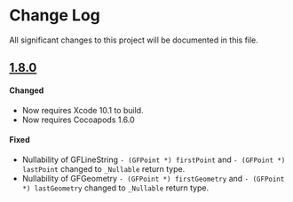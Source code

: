 # Change Log
All significant changes to this project will be documented in this file.

## [1.8.0](https://github.com/tonystone/geofeatures/tree/1.8.0)

#### Changed
- Now requires Xcode 10.1 to build.
- Now requires Cocoapods 1.6.0

#### Fixed
- Nullability of GFLineString `- (GFPoint *) firstPoint` and `- (GFPoint *) lastPoint` changed to  `_Nullable` return type.
- Nullability of GFGeometry `- (GFPoint *) firstGeometry` and `- (GFPoint *) lastGeometry` changed to  `_Nullable` return type.
